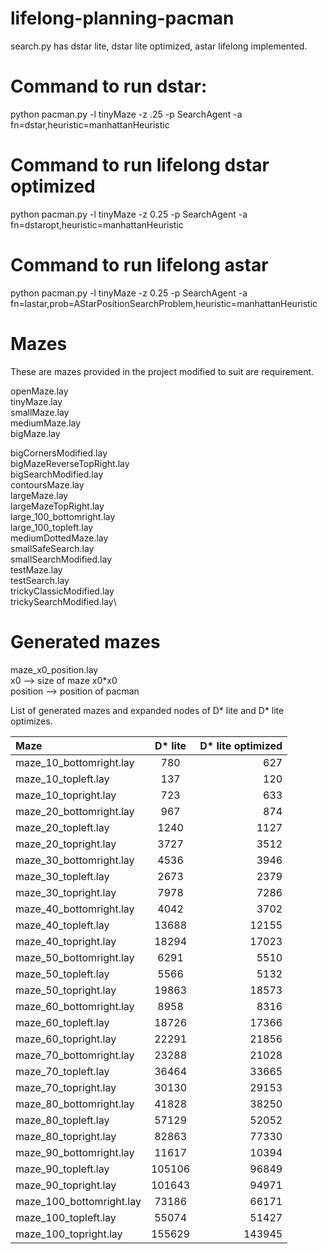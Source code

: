 # lifelong-planning-pacman 

search.py has dstar lite, dstar lite optimized, astar lifelong implemented.

<!-- Use --no-graphics flag to run without the graphics -->


# Command to run dstar:
python pacman.py -l tinyMaze -z .25 -p SearchAgent -a fn=dstar,heuristic=manhattanHeuristic

# Command to run lifelong dstar optimized
python pacman.py -l tinyMaze -z 0.25 -p SearchAgent -a fn=dstaropt,heuristic=manhattanHeuristic

# Command to run lifelong astar
python pacman.py -l tinyMaze -z 0.25 -p SearchAgent -a fn=lastar,prob=AStarPositionSearchProblem,heuristic=manhattanHeuristic

# Mazes
These are mazes provided in the project modified to suit are requirement.

openMaze.lay\
tinyMaze.lay\
smallMaze.lay\
mediumMaze.lay\
bigMaze.lay

bigCornersModified.lay\
bigMazeReverseTopRight.lay\
bigSearchModified.lay\
contoursMaze.lay\
largeMaze.lay\
largeMazeTopRight.lay\
large_100_bottomright.lay\
large_100_topleft.lay\
mediumDottedMaze.lay\
smallSafeSearch.lay\
smallSearchModified.lay\
testMaze.lay\
testSearch.lay\
trickyClassicModified.lay\
trickySearchModified.lay\

# Generated mazes
maze_x0_position.lay\
x0 --> size of maze x0*x0\
position --> position of pacman

List of generated mazes and expanded nodes of D* lite and D* lite optimizes.

| Maze                     | D* lite     | D* lite optimized     |
| :---                     |    :----:   |        ---: |
| maze_10_bottomright.lay  | 780         | 627         |
| maze_10_topleft.lay      | 137         | 120         |
| maze_10_topright.lay     | 723         | 633         |
| maze_20_bottomright.lay  | 967         | 874         |
| maze_20_topleft.lay      | 1240        | 1127        |
| maze_20_topright.lay     | 3727        | 3512        |
| maze_30_bottomright.lay  | 4536        | 3946        |
| maze_30_topleft.lay      | 2673        | 2379        |
| maze_30_topright.lay     | 7978        | 7286        |
| maze_40_bottomright.lay  | 4042        | 3702        |
| maze_40_topleft.lay      | 13688       | 12155       |
| maze_40_topright.lay     | 18294       | 17023       |
| maze_50_bottomright.lay  | 6291        | 5510        |
| maze_50_topleft.lay      | 5566        | 5132        |
| maze_50_topright.lay     | 19863       | 18573       |
| maze_60_bottomright.lay  | 8958        | 8316        |
| maze_60_topleft.lay      | 18726       | 17366       |
| maze_60_topright.lay     | 22291       | 21856       |
| maze_70_bottomright.lay  | 23288       | 21028       |
| maze_70_topleft.lay      | 36464       | 33665       |
| maze_70_topright.lay     | 30130       | 29153       |
| maze_80_bottomright.lay  | 41828       | 38250       |
| maze_80_topleft.lay      | 57129       | 52052       |
| maze_80_topright.lay     | 82863       | 77330       |
| maze_90_bottomright.lay  | 11617       | 10394       |
| maze_90_topleft.lay      | 105106      | 96849       |
| maze_90_topright.lay     | 101643      | 94971       |
| maze_100_bottomright.lay | 73186       | 66171       |
| maze_100_topleft.lay     | 55074       | 51427       |
| maze_100_topright.lay    | 155629      | 143945      |

